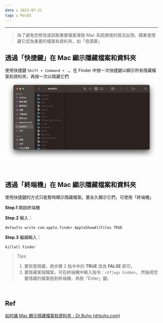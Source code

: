 ```yaml
---
date : 2023-07-21
tags : MacOS
---
```

---
> 為了避免您修改或誤刪重要檔案導致 Mac 系統損壞的情況出現，蘋果會隱藏它認為重要的檔案和資料夾，如「資源庫」

## 透過「快捷鍵」在 Mac 顯示隱藏檔案和資料夾
使用快捷鍵 `Shift + Command + .`。在 Finder 中按一次快捷鍵以顯示所有隱藏檔案和資料夾，再按一次以隱藏它們
![screenshot 2023-07-21 at 6.48.38 PM](https://raw.githubusercontent.com/agin0634/DuriShen_DevNote/main/Archives/Images/screenshot%202023-07-21%20at%206.48.38%20PM.jpg)

<br>

## 透過「終端機」在 Mac 顯示隱藏檔案和資料夾
使用快捷鍵的方式只能暫時顯示隱藏檔案。要永久顯示它們，可使用「終端機」

**Step.1** 開啟終端機

**Step.2** 輸入：
```
defaults write com.apple.finder AppleShowAllFiles TRUE
```

**Step.3** 繼續輸入：
```
killall Finder
```


> Tips:
> 1. 要恢復隱藏，將步驟 2 指令中的 **TRUE** 改為 **FALSE** 即可。
> 2. 要隱藏某個檔案，可在終端機中輸入指令：`chflags hidden`， 然後將您要隱藏的檔案拖到終端機，再按「Enter」鍵。

<br>

## Ref
[如何讓 Mac 顯示隱藏檔案和資料夾 - Dr.Buho (drbuho.com)](https://www.drbuho.com/zh-tw/how-to/show-hidden-files-mac)